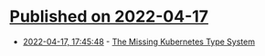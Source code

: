 # [Published on 2022-04-17](index.md)

* [2022-04-17, 17:45:48](https://news.ycombinator.com/item?id=31062666) - [The Missing Kubernetes Type System](https://danielmangum.com/posts/the-missing-kubernetes-type-system/)
